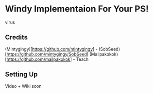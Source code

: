 # Windy Implementaion For Your PS!
virus

## Credits
(Mintygingy)[https://github.com/mintygingy] - (SobSeed)[https://github.com/mintygingy/SobSeed]
(Mailpakokok)[https://github.com/mailpakokok] - Teach

## Setting Up
Video + Wiki soon
